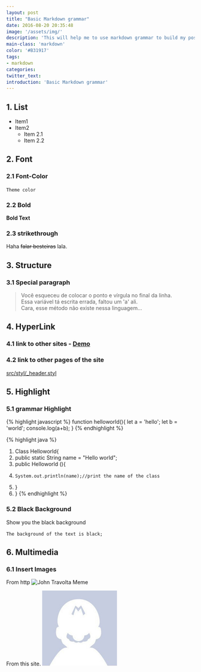 ```yaml
---
layout: post
title: "Basic Markdown grammar"
date: 2016-08-20 20:35:48
image: '/assets/img/'
description: 'This will help me to use markdown grammar to build my posts'
main-class: 'markdown'
color: '#B31917'
tags:
- markdown
categories:
twitter_text:
introduction: 'Basic Markdown grammar'
---
```


## 1. List
- Item1
- Item2
  - Item 2.1
  - Item 2.2

## 2. Font

### 2.1 Font-Color
`Theme color`

### 2.2 Bold
**Bold Text**

### 2.3 strikethrough
Haha <s>falar besteiras</s> lala.

## 3. Structure

### 3.1 Special paragraph
> Você esqueceu de colocar o ponto e vírgula no final da linha. <br/>
> Essa variável tá escrita errada, faltou um 'a' ali. <br/>
> Cara, esse método não existe nessa linguagem...


## 4. HyperLink

### 4.1 link to other sites - [Demo](http://willianjusten.com.br/cards-jekyll-template)

### 4.2 link to other pages of the site
[src/styl/_header.styl](?)



## 5. Highlight

### 5.1 grammar Highlight
{% highlight javascript %}
function helloworld(){
  let a = 'hello';
  let b = 'world';
  console.log(a+b);
}
{% endhighlight %}

{% highlight java %}
1. Class Helloworld{
2.   public static String name = "Hello world";
3.   public Helloworld (){
4.     System.out.println(name);//print the name of the class   
5.   }
6. }
{% endhighlight %}

### 5.2 Black Background
Show you the black background

```
The background of the text is black;
```

## 6. Multimedia

### 6.1 Insert Images
From http
![John Travolta Meme](https://media.giphy.com/media/FWXpxEbWcOapq/giphy.gif)

From this site.
![Print do eslint sendo usado](/assets/img/blog-author.jpg)
